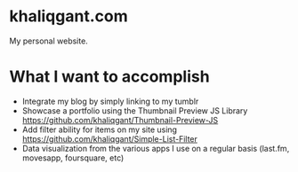 khaliqgant.com
=====

My personal website.


What I want to accomplish
=====
* Integrate my blog by simply linking to my tumblr
* Showcase a portfolio using the Thumbnail Preview JS Library https://github.com/khaliqgant/Thumbnail-Preview-JS
* Add filter ability for items on my site using https://github.com/khaliqgant/Simple-List-Filter
* Data visualization from the various apps I use on a regular basis (last.fm, movesapp, foursquare, etc)


